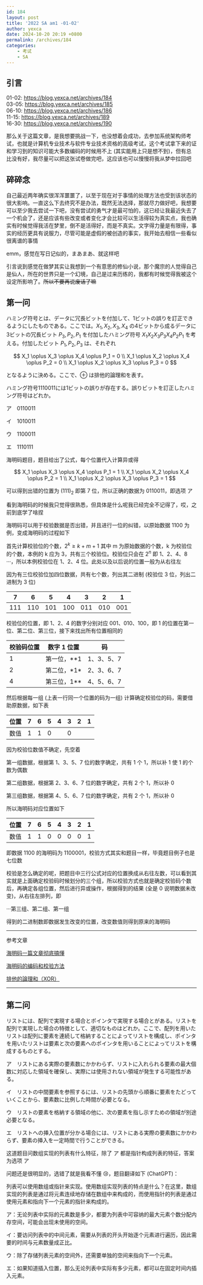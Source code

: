 ```yaml
---
id: 184
layout: post
title: '2022 SA am1 -01-02'
author: yexca
date: 2024-10-20 20:19 +0800
permalink: /archives/184
categories:
    - 考试
    - SA
---  
```


## 引言

01-02: <https://blog.yexca.net/archives/184>  
03-05: <https://blog.yexca.net/archives/185>  
06-10: <https://blog.yexca.net/archives/186>  
11-15: <https://blog.yexca.net/archives/189>  
16-30: <https://blog.yexca.net/archives/190>

那么关于这篇文章，是我想要挑战一下，也没想着会成功，去参加系统架构师考试，也就是计算机专业技术与软件专业技术资格的高级考试，这个考试拿下来的证和学习到的知识可能大多数编码的时候用不上 (其实能用上只是想不到)，但有总比没有好，我尽量可以把这张试卷做完吧，这应该也可以慢慢将我从梦中拉回吧

## 碎碎念

自己最近两年确实很浑浑噩噩了，以至于现在对于事情的处理方法也受到该状态的很大影响。一直这么下去终究不是办法，既然无法选择，那就尽力做好吧，我想要可以至少我去尝试一下吧，没有尝试的勇气才是最可怕的，这已经让我最近失去了一个机会了，还是应该有些改变或者变化才会比较可以生活得较为真实点，我也确实有时候觉得我活在梦里，倒不是活得好，而是不真实。文字得力量是有限得，事实的经历更具有说服力，尽管可能是虚假的被创造的事实，我开始去相信一些看似很离谱的事情

emm，感觉在写日记似的，まあまあ、就这样吧

引言说到感觉在做梦其实让我想到一个有意思的修仙小说，那个魔宗的人觉得自己是仙人，所在的世界只是一个幻境，自己是过来历练的，我都有时候觉得我被这个设定所影响了。~~所以不要再说废话了嘛~~

## 第一问

ハミング符号とは、データに冗長ビットを付加して、1ビットの誤りを訂正できるようにしたものである。ここでは。$X_1, X_2, X_3, X_4$ の4ビットから成るデータに3ビットの冗長ビット $P_3, P_2, P_1$ を付加したハミング符号 $X_1X_2X_3P_3X_4P_2P_1$ を考える。付加したビット $P_1, P_2, P_3$ は、それぞれ

$$
X_1 \oplus X_3 \oplus X_4 \oplus P_1 = 0 \\
X_1 \oplus X_2 \oplus X_4 \oplus P_2 = 0 \\
X_1 \oplus X_2 \oplus X_3 \oplus P_3 = 0
$$

となるように決める。ここで、$\oplus$ は排他的論理和を表す。

ハミング符号1110011には1ビットの誤りが存在する。誤りビットを訂正したハミング符号はどれか。

ア　0110011

イ　1010011

ウ　1100011

エ　1110111

海明码题目，题目给出了公式，每个位置代入计算异或得

$$
X_1 \oplus X_3 \oplus X_4 \oplus P_1 = 1 \\
X_1 \oplus X_2 \oplus X_4 \oplus P_2 = 1 \\
X_1 \oplus X_2 \oplus X_3 \oplus P_3 = 1
$$

可以得到出错的位置为 $(111)_2$ 即第 7 位，所以正确的数据为 0110011，即选项 ア

看到海明码的时候我只觉得很熟悉，但具体是什么呢我已经完全不记得了，哎，之前到底学了啥捏

海明码可以用于校验数据是否出错，并且进行一位的纠错，以原始数据 1100 为例，变成海明码的过程如下

首先计算校验位的个数，$2^k \ge k + m + 1$ 其中 m 为原始数据的个数，k 为校验位的个数，本例的 k 应为 3，共有三个校验位。校验位只会在 $2^n$ 即 1、2、4、8 ···，所以本例校验位在 1、2、4 位。此处以及以后说的位置一般为从右往左

因为有三位校验位加四位数据，共有七个数，列出其二进制 (校验位 3 位，列出二进制为 3 位)

|  7   |  6   |  5   |  4   |  3   |  2   |  1   |
| :--: | :--: | :--: | :--: | :--: | :--: | :--: |
| 111  | 110  | 101  | 100  | 011  | 010  | 001  |

校验位的位置，即 1、2、4 的数字分别对应 001、010、100，即 1 的位置在第一位、第二位、第三位，接下来找出所有位置相同的

| 校验码位置 | 数字 1 位置   | 码         |
| ---------- | ------------- | ---------- |
| 1          | 第一位，**1   | 1、3、5、7 |
| 2          | 第二位，\*1\* | 2、3、6、7 |
| 4          | 第三位，1**   | 4、5、6、7 |

然后根据每一组 (上表一行同一个位置的码为一组) 计算确定校验位的码，需要借助原数据，如下表

| 位置 | 7    | 6    | 5    | 4    | 3    | 2    | 1    |
| ---- | ---- | ---- | ---- | ---- | ---- | ---- | ---- |
| 数值 | 1    | 1    | 0    |      | 0    |      |      |

因为校验位数值不确定，先空着

第一组数据，根据第 1、3、5、7 位的数字确定，共有 1 个 1，所以补 1 使 1 的个数为偶数

第二组数据，根据第 2、3、6、7 位的数字确定，共有 2 个 1，所以补 0

第三组数据，根据第 4、5、6、7 位的数字确定，共有 2 个 1，所以补 0

所以海明码对应位置如下

| 位置 | 7    | 6    | 5    | 4    | 3    | 2    | 1    |
| ---- | ---- | ---- | ---- | ---- | ---- | ---- | ---- |
| 数值 | 1    | 1    | 0    | 0    | 0    | 0    | 1    |

即数据 1100 的海明码为 1100001，校验方式其实和题目一样，毕竟题目例子也是七位数

校验是怎么确定的呢，把题目中三行公式对应的位置换成从右往左数，可以看到其实就是上面确定校验码时候划分的三个组，所以校验方式也就是确定校验码个数后，再确定各组位置，然后进行异或操作，根据得到的结果 (全是 0 说明数据未改变)，从右往左排列，即

···第三组、第二组、第一组

得到的二进制数即数据发生改变的位置，改变数值则得到原来的海明码

---

参考文章

[海明码一篇文章彻底搞懂](https://www.cnblogs.com/godoforange/p/12003676.html)

[海明码的编码和校验方法](https://blog.csdn.net/flyyufenfei/article/details/72235748)

[排他的論理和（XOR）](https://wa3.i-3-i.info/word11664.html)

---

## 第二问

リストには、配列で実現する場合とポインタで実現する場合とがある。リストを配列で実現した場合の特徴として、適切なものはどれか。ここで、配列を用いたリストは配列に要素を連続して格納することによってリストを構成し、ポインタを用いたリストは要素と次の要素へのポインタを用いることによってリストを構成するものとする。

ア　リストにある実際の要素数にかかわらず、リストに入れられる要素の最大個数に対応した領域を確保し、実際には使用されない領域が発生する可能性がある。

イ　リストの中間要素を参照するには、リストの先頭から順番に要素をたどっていくことから、要素数に比例した時間が必要となる。

ウ　リストの要素を格納する領域の他に、次の要素を指し示すための領域が別途必要となる。

エ　リストへの挿入位置が分かる場合には、リストにある実際の要素数にかかわらず、要素の挿入を一定時間で行うことができる。

这道题目问数组实现的列表有什么特征，除了 ア 都是指针构成列表的特征，答案为选项 ア

问题还是很明显的，选错了就是我看不懂 :cry:，题目翻译如下 (ChatGPT)：

列表可以使用数组或指针来实现。使用数组实现列表的特点是什么？在这里，数组实现的列表是通过将元素连续地存储在数组中来构成的，而使用指针的列表是通过使用元素和指向下一个元素的指针来构成的。

ア：无论列表中实际的元素数是多少，都要为列表中可容纳的最大元素个数分配内存空间，可能会出现未使用的空间。

イ：要访问列表中的中间元素，需要从列表的开头开始逐个元素进行遍历，因此需要的时间与元素数量成正比。

ウ：除了存储列表元素的空间外，还需要单独的空间来指向下一个元素。

エ：如果知道插入位置，那么无论列表中实际有多少元素，都可以在固定时间内插入元素。
